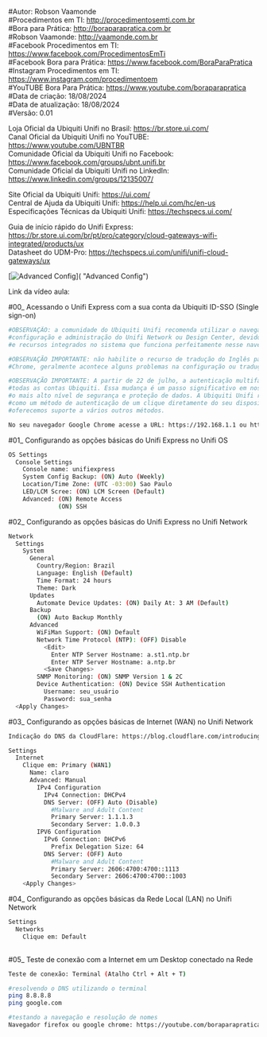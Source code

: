 #Autor: Robson Vaamonde<br>
#Procedimentos em TI: http://procedimentosemti.com.br<br>
#Bora para Prática: http://boraparapratica.com.br<br>
#Robson Vaamonde: http://vaamonde.com.br<br>
#Facebook Procedimentos em TI: https://www.facebook.com/ProcedimentosEmTi<br>
#Facebook Bora para Prática: https://www.facebook.com/BoraParaPratica<br>
#Instagram Procedimentos em TI: https://www.instagram.com/procedimentoem<br>
#YouTUBE Bora Para Prática: https://www.youtube.com/boraparapratica<br>
#Data de criação: 18/08/2024<br>
#Data de atualização: 18/08/2024<br>
#Versão: 0.01

Loja Oficial da Ubiquiti Unifi no Brasil: https://br.store.ui.com/<br>
Canal Oficial da Ubiquiti Unifi no YouTUBE: https://www.youtube.com/UBNTBR<br>
Comunidade Oficial da Ubiquiti Unifi no Facebook: https://www.facebook.com/groups/ubnt.unifi.br<br>
Comunidade Oficial da Ubiquiti Unifi no LinkedIn: https://www.linkedin.com/groups/12135007/

Site Oficial da Ubiquiti Unifi: https://ui.com/<br>
Central de Ajuda da Ubiquiti Unifi: https://help.ui.com/hc/en-us<br>
Especificações Técnicas da Ubiquiti Unifi: https://techspecs.ui.com/

Guia de início rápido do Unifi Express: https://br.store.ui.com/br/pt/pro/category/cloud-gateways-wifi-integrated/products/ux<br>
Datasheet do UDM-Pro: https://techspecs.ui.com/unifi/unifi-cloud-gateways/ux

[![Advanced Config](http://img.youtube.com/vi//0.jpg)]( "Advanced Config")

Link da vídeo aula: 

#00_ Acessando o Unifi Express com a sua conta da Ubiquiti ID-SSO (Single sign-on)<br>
```bash
#OBSERVAÇÃO: a comunidade do Ubiquiti Unifi recomenda utilizar o navegador Google Chrome para a 
#configuração e administração do Unifi Network ou Design Center, devido a compatibilidade do Java 
#e recursos integrados no sistema que funciona perfeitamente nesse navegador.

#OBSERVAÇÃO IMPORTANTE: não habilite o recurso de tradução do Inglês para o Português do Google
#Chrome, geralmente acontece alguns problemas na configuração ou tradução do termo técnico.

#OBSERVAÇÃO IMPORTANTE: A partir de 22 de julho, a autenticação multifator será obrigatória para 
#todas as contas Ubiquiti. Essa mudança é um passo significativo em nosso compromisso de garantir 
#o mais alto nível de segurança e proteção de dados. A Ubiquiti Unifi recomenda usar o UI Verify
#como um método de autenticação de um clique diretamente do seu dispositivo móvel, mas também 
#oferecemos suporte a vários outros métodos.

No seu navegador Google Chrome acesse a URL: https://192.168.1.1 ou https://unifi
```

#01_ Configurando as opções básicas do Unifi Express no Unifi OS<br>
```bash
OS Settings
  Console Settings
    Console name: unifiexpress
    System Config Backup: (ON) Auto (Weekly)
    Location/Time Zone: (UTC -03:00) Sao Paulo
    LED/LCM Scree: (ON) LCM Screen (Default)
    Advanced: (ON) Remote Access
              (ON) SSH
```

#02_ Configurando as opções básicas do Unifi Express no Unifi Network<br>
```bash
Network
  Settings
    System
      General
        Country/Region: Brazil
        Language: English (Default)
        Time Format: 24 hours
        Theme: Dark
      Updates
        Automate Device Updates: (ON) Daily At: 3 AM (Default)
      Backup
        (ON) Auto Backup Monthly
      Advanced
        WiFiMan Support: (ON) Default
        Network Time Protocol (NTP): (OFF) Disable
          <Edit>
            Enter NTP Server Hostname: a.st1.ntp.br
            Enter NTP Server Hostname: a.ntp.br
          <Save Changes>
        SNMP Monitoring: (ON) SNMP Version 1 & 2C
        Device Authentication: (ON) Device SSH Authentication
          Username: seu_usuário
          Password: sua_senha
  <Apply Changes>
```

#03_ Configurando as opções básicas de Internet (WAN) no Unifi Network<br>
```bash
Indicação do DNS da CloudFlare: https://blog.cloudflare.com/introducing-1-1-1-1-for-families

Settings
  Internet
    Clique em: Primary (WAN1)
      Name: claro
      Advanced: Manual
        IPv4 Configuration
          IPv4 Connection: DHCPv4
          DNS Server: (OFF) Auto (Disable)
            #Malware and Adult Content
            Primary Server: 1.1.1.3
            Secondary Server: 1.0.0.3
        IPV6 Configuration
          IPv6 Connection: DHCPv6
            Prefix Delegation Size: 64
          DNS Server: (OFF) Auto
            #Malware and Adult Content
            Primary Server: 2606:4700:4700::1113
            Secondary Server: 2606:4700:4700::1003
    <Apply Changes>
```

#04_ Configurando as opções básicas da Rede Local (LAN) no Unifi Network<br>
```bash
Settings
  Networks
    Clique em: Default
      
```

#05_ Teste de conexão com a Internet em um Desktop conectado na Rede<br>
```bash
Teste de conexão: Terminal (Atalho Ctrl + Alt + T)

#resolvendo o DNS utilizando o terminal
ping 8.8.8.8
ping google.com

#testando a navegação e resolução de nomes
Navegador firefox ou google chrome: https://youtube.com/boraparapratica
```

